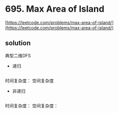 # 695. Max Area of Island
[https://leetcode.com/problems/max-area-of-island/](https://leetcode.com/problems/max-area-of-island/)

## solution
典型二维DFS

- 递归

```python

```
时间复杂度：
空间复杂度

- 非递归

```python

```
时间复杂度：
空间复杂度：
